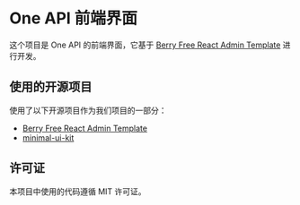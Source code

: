 # One API 前端界面

这个项目是 One API 的前端界面，它基于 [Berry Free React Admin Template](https://github.com/codedthemes/berry-free-react-admin-template) 进行开发。

## 使用的开源项目

使用了以下开源项目作为我们项目的一部分：

- [Berry Free React Admin Template](https://github.com/codedthemes/berry-free-react-admin-template)
- [minimal-ui-kit](https://github.com/minimal-ui-kit/material-kit-react)

## 许可证

本项目中使用的代码遵循 MIT 许可证。
